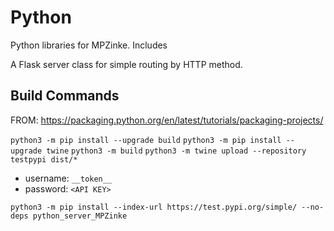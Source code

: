 # Python
Python libraries for MPZinke.
Includes

A Flask server class for simple routing by HTTP method.


## Build Commands
FROM: https://packaging.python.org/en/latest/tutorials/packaging-projects/

`python3 -m pip install --upgrade build`
`python3 -m pip install --upgrade twine`
`python3 -m build`
`python3 -m twine upload --repository testpypi dist/*`
- username: `__token__`
- password: `<API KEY>`

`python3 -m pip install --index-url https://test.pypi.org/simple/ --no-deps python_server_MPZinke`
